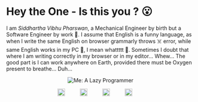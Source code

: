# Hey the One - Is this you ? 😮

I am <em>Siddhartha Vibhu Pharswan</em>, a Mechanical Engineer by birth but a Software Engineer by work 🫢. I assume that English is a funny language, as when I write the same English on browser grammarly throws ☠️ error, while same English works in my PC 🤯, I mean whattttt 🫠. Sometimes I doubt that where I am writing correctly in my browser or in my editor... Whew... The good part is I can work anywhere on Earth, provided there must be Oxygen present to breathe... Duh...

<p align="center">
<img src='https://c.tenor.com/AFvH6HqlSIwAAAAC/yes-im-studying-tired.gif' alt='Me: A Lazy Programmer'/>
</p>


<div style="display: grid; grid-template-columns: 50px 50px 50px 50px; column-gap:10px; justify-content: center;">
    <a href='sidvip.github.io'><img src='https://cdn-icons-png.flaticon.com/512/3308/3308395.png' style='width: 20px;margin-right:10px;'></a>
    <a href='https://www.linkedin.com/in/svpharswan/'><img src='https://cdn-icons-png.flaticon.com/512/220/220201.png' style='width: 20px;margin-right:10px;'></a>
    <a href='https://instagram.com/_sidvip_'><img src='https://cdn-icons-png.flaticon.com/512/2111/2111463.png' style='width: 20px;margin-right:10px;'></a>
    <a href='https://www.youtube.com/channel/UCIDKtpEWBQzamdfF5TpOaLw'><img src='https://cdn-icons-png.flaticon.com/512/1384/1384060.png' style='width: 20px;margin-right:10px;'></a>
</div>